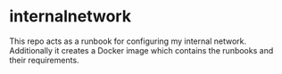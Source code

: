 # internalnetwork

This repo acts as a runbook for configuring my internal network. Additionally it creates a Docker image which contains the runbooks and their requirements.
